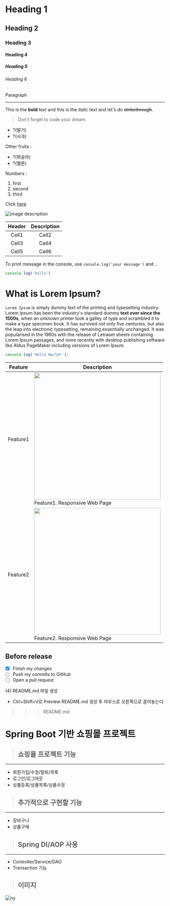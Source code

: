<!--Heading-->
# Heading 1
## Heading 2
### Heading 3
#### Heading 4
##### Heading 5
###### Heading 6
 
Paragraph
<!--Line _세번-->
___
 
<!--Text attributes -->
This is the **bold** text and this is 
the *italic* text and let's do 
~~strikethrough~~.
 
<!--Quote-->
> Don't forget to code your dream.
 
<!--bullet list-->
* ?(딸기)
* ?(사과)
 
Other fruits :
- ?(복숭아)
- ?(멜론)
 
<!--Numbered list-->
Numbers :
1. first
2. second
3. third
 
<!--Link-->
Click [here](http://lectureblue.pe.kr/)
 
<!-- Image -->
![image description](https://user-images.githubusercontent.com/61736137/102153953-b2881000-3ebb-11eb-9581-7026bc8e169e.jpg)
 
 
<!-- Table -->
<!--:양쪽에 위치하면 가운데 정렬, 왼쪽,오른쪽 위치에 따라 왼쪽 오른쪽정렬표현-->
|Header|Description|
|:--:|:--:| 
|Cell1|Cell2|
|Cell3|Cell4|
|Cell5|Cell6|
 
<!-- Code -->
<!--문서안에서 특정 Code를 보여주고 싶을때 -->
To print message in the console, use `console.log('your message')` and ..
 
<!--여러줄 표현, 거기에 언어표현하면 하이라이트로 보여줌  ts,js,java..등-->
```js
console.log('hello')
```
 
<!-- PR Description Example -->
<!--이미지는 끌어놓기로 가능하다.-->
# What is Lorem Ipsum?
`Lorem Ipsum` is simply dummy text of the printing and typesetting industry. Lorem Ipsum has been the industry's standard dummy **text ever since the 1500s**, when an unknown printer took a galley of type and scrambled it to make a type specimen book. It has survived not only five centuries, but also the leap into electronic typesetting, remaining essentially unchanged. It was popularised in the 1960s with the release of Letraset sheets containing Lorem Ipsum passages, and more recently with desktop publishing software like Aldus PageMaker including versions of Lorem Ipsum.
 
```ts
console.log('Hello World!');
```
 
|Feature|Description|
|--|--|
|Feature1|<img src="https://user-images.githubusercontent.com/61736137/102153953-b2881000-3ebb-11eb-9581-7026bc8e169e.jpg" width="400"><br>Feature1. Responsive Web Page|
|Feature2|<img src="https://user-images.githubusercontent.com/61736137/102153956-b451d380-3ebb-11eb-9ab7-f8bad6c05a97.png" width="400"><br>Feature2. Responsive Web Page|
 
## Before release
- [x] Finish my changes
- [ ] Push my commits to GitHub
- [ ] Open a pull request

(4) README.md 파일 생성
 - Ctrl+Shift+V로 Preview README.md 생성 후 마우스로 오른쪽으로 끌어놓는다.

>>> README.md 
 
# Spring Boot 기반 쇼핑몰 프로젝트
 
>## 쇼핑몰 프로젝트 기능
___
* 회원가입/수정/탈퇴/목록
* 로그인/로그아웃
* 상품등록/상품목록/상품수정
 
>## 추가적으로 구현할 기능
___
* 장바구니
* 상품구매
 
>## Spring DI/AOP 사용
___ 
* Controller/Service/DAO
* Transaction 기능

>## 이미지
![ny](https://github.com/nosqljava/webtest/assets/20332975/9ce112e3-5a34-4ec3-9fdb-abff246035a8)
